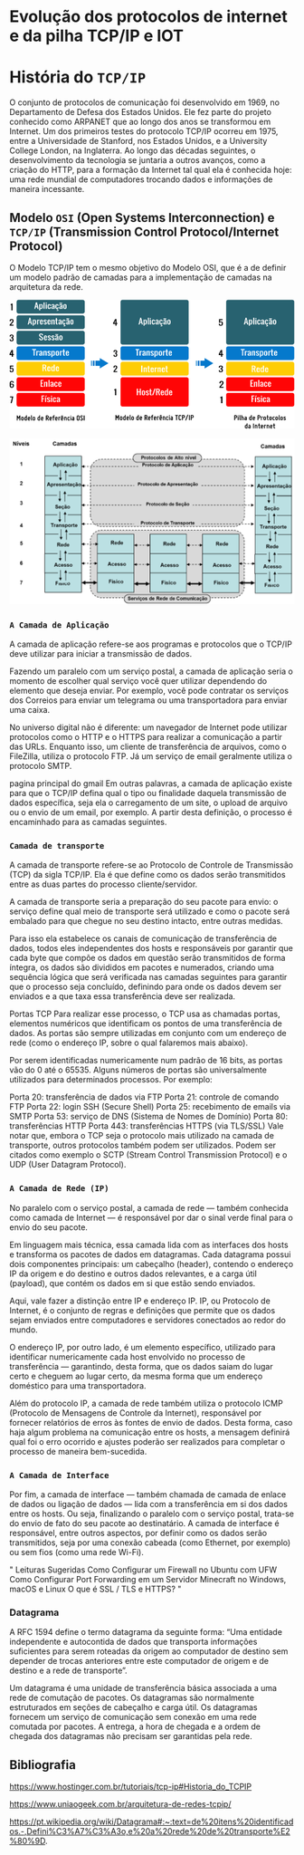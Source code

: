 # Evolução dos protocolos de internet e da pilha TCP/IP e IOT

# História do `TCP/IP`

O conjunto de protocolos de comunicação foi desenvolvido em 1969, no Departamento de Defesa dos Estados Unidos. Ele fez parte do projeto conhecido como ARPANET que ao longo dos anos se transformou em Internet.
Um dos primeiros testes do protocolo TCP/IP ocorreu em 1975, entre a Universidade de Stanford, nos Estados Unidos, e a University College London, na Inglaterra.
Ao longo das décadas seguintes, o desenvolvimento da tecnologia se juntaria a outros avanços, como a criação do HTTP, para a formação da Internet tal qual ela é conhecida hoje: uma rede mundial de computadores trocando dados e informações de maneira incessante.

## Modelo `OSI` (Open Systems Interconnection)  e `TCP/IP` (Transmission Control Protocol/Internet Protocol)

O Modelo TCP/IP tem o mesmo objetivo do Modelo OSI, que é a de definir um modelo padrão de camadas para a implementação de camadas na arquitetura da rede. 

![alt text](image.png)

![alt text](image-1.png)

### `A Camada de Aplicação`

A camada de aplicação refere-se aos programas e protocolos que o TCP/IP deve utilizar para iniciar a transmissão de dados.

Fazendo um paralelo com um serviço postal, a camada de aplicação seria o momento de escolher qual serviço você quer utilizar dependendo do elemento que deseja enviar. Por exemplo, você pode contratar os serviços dos Correios para enviar um telegrama ou uma transportadora para enviar uma caixa.

No universo digital não é diferente: um navegador de Internet pode utilizar protocolos como o HTTP e o HTTPS para realizar a comunicação a partir das URLs. Enquanto isso, um cliente de transferência de arquivos, como o FileZilla, utiliza o protocolo FTP. Já um serviço de email geralmente utiliza o protocolo SMTP.

pagina principal do gmail
Em outras palavras, a camada de aplicação existe para que o TCP/IP defina qual o tipo ou finalidade daquela transmissão de dados específica, seja ela o carregamento de um site, o upload de arquivo ou o envio de um email, por exemplo. A partir desta definição, o processo é encaminhado para as camadas seguintes.

### `Camada de transporte`

A camada de transporte refere-se ao Protocolo de Controle de Transmissão (TCP) da sigla TCP/IP. Ela é que define como os dados serão transmitidos entre as duas partes do processo cliente/servidor.

A camada de transporte seria a preparação do seu pacote para envio: o serviço define qual meio de transporte será utilizado e como o pacote será embalado para que chegue no seu destino intacto, entre outras medidas.

Para isso ela estabelece os canais de comunicação de transferência de dados, todos eles independentes dos hosts e responsáveis por garantir que cada byte que compõe os dados em questão serão transmitidos de forma íntegra, os dados são divididos em pacotes e numerados, criando uma sequência lógica que será verificada nas camadas seguintes para garantir que o processo seja concluído, definindo para onde os dados devem ser enviados e a que taxa essa transferência deve ser realizada.

Portas TCP
Para realizar esse processo, o TCP usa as chamadas portas, elementos numéricos que identificam os pontos de uma transferência de dados. As portas são sempre utilizadas em conjunto com um endereço de rede (como o endereço IP, sobre o qual falaremos mais abaixo).

Por serem identificadas numericamente num padrão de 16 bits, as portas vão do 0 até o 65535. Alguns números de portas são universalmente utilizados para determinados processos. Por exemplo:

Porta 20: transferência de dados via FTP
Porta 21: controle de comando FTP
Porta 22: login SSH (Secure Shell)
Porta 25: recebimento de emails via SMTP
Porta 53: serviço de DNS (Sistema de Nomes de Domínio)
Porta 80: transferências HTTP
Porta 443: transferências HTTPS (via TLS/SSL)
Vale notar que, embora o TCP seja o protocolo mais utilizado na camada de transporte, outros protocolos também podem ser utilizados. Podem ser citados como exemplo o SCTP (Stream Control Transmission Protocol) e o UDP (User Datagram Protocol).

### `A Camada de Rede (IP)`

No paralelo com o serviço postal, a camada de rede — também conhecida como camada de Internet — é responsável por dar o sinal verde final para o envio do seu pacote. 

Em linguagem mais técnica, essa camada lida com as interfaces dos hosts e transforma os pacotes de dados em datagramas. Cada datagrama possui dois componentes principais: um cabeçalho (header), contendo o endereço IP da origem e do destino e outros dados relevantes, e a carga útil (payload), que contém os dados em si que estão sendo enviados.

Aqui, vale fazer a distinção entre IP e endereço IP. IP, ou Protocolo de Internet, é o conjunto de regras e definições que permite que os dados sejam enviados entre computadores e servidores conectados ao redor do mundo. 

O endereço IP, por outro lado, é um elemento específico, utilizado para identificar numericamente cada host envolvido no processo de transferência — garantindo, desta forma, que os dados saiam do lugar certo e cheguem ao lugar certo, da mesma forma que um endereço doméstico para uma transportadora.

Além do protocolo IP, a camada de rede também utiliza o protocolo ICMP (Protocolo de Mensagens de Controle da Internet), responsável por fornecer relatórios de erros às fontes de envio de dados. Desta forma, caso haja algum problema na comunicação entre os hosts, a mensagem definirá qual foi o erro ocorrido e ajustes poderão ser realizados para completar o processo de maneira bem-sucedida.

### `A Camada de Interface`

Por fim, a camada de interface — também chamada de camada de enlace de dados ou ligação de dados — lida com a transferência em si dos dados entre os hosts. Ou seja, finalizando o paralelo com o serviço postal, trata-se do envio de fato do seu pacote ao destinatário.
A camada de interface é responsável, entre outros aspectos, por definir como os dados serão transmitidos, seja por uma conexão cabeada (como Ethernet, por exemplo) ou sem fios (como uma rede Wi-Fi).

" Leituras Sugeridas
Como Configurar um Firewall no Ubuntu com UFW
Como Configurar Port Forwarding em um Servidor Minecraft no Windows, macOS e Linux
O que é SSL / TLS e HTTPS? "

### Datagrama

A RFC 1594 define o termo datagrama da seguinte forma: “Uma entidade independente e autocontida de dados que transporta informações suficientes para serem roteadas da origem ao computador de destino sem depender de trocas anteriores entre este computador de origem e de destino e a rede de transporte”.

Um datagrama é uma unidade de transferência básica associada a uma rede de comutação de pacotes. Os datagramas são normalmente estruturados em seções de cabeçalho e carga útil. Os datagramas fornecem um serviço de comunicação sem conexão em uma rede comutada por pacotes. A entrega, a hora de chegada e a ordem de chegada dos datagramas não precisam ser garantidas pela rede.


## Bibliografia

https://www.hostinger.com.br/tutoriais/tcp-ip#Historia_do_TCPIP

https://www.uniaogeek.com.br/arquitetura-de-redes-tcpip/

https://pt.wikipedia.org/wiki/Datagrama#:~:text=de%20itens%20identificados.-,Defini%C3%A7%C3%A3o,e%20a%20rede%20de%20transporte%E2%80%9D.